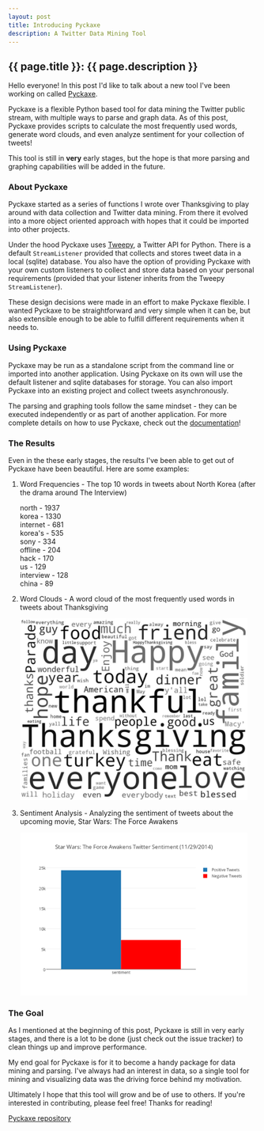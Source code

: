 ```yaml
---
layout: post
title: Introducing Pyckaxe
description: A Twitter Data Mining Tool
---
```


## {{ page.title }}: {{ page.description }}

Hello everyone! In this post I'd like to talk about a new tool I've been working
on called [Pyckaxe](https://github.com/dbernard/Pyckaxe).

Pyckaxe is a flexible Python based tool for data mining the Twitter public
stream, with multiple ways to parse and graph data. As of this post, Pyckaxe
provides scripts to calculate the most frequently used words, generate word
clouds, and even analyze sentiment for your collection of tweets!

This tool is still in **very** early stages, but the hope is that more parsing
and graphing capabilities will be added in the future.


### About Pyckaxe

Pyckaxe started as a series of functions I wrote over Thanksgiving to play
around with data collection and Twitter data mining. From there it evolved into
a more object oriented approach with hopes that it could be imported into other
projects.

Under the hood Pyckaxe uses [Tweepy](https://github.com/tweepy/tweepy), a
Twitter API for Python. There is a default `StreamListener` provided that
collects and stores tweet data in a local (sqlite) database. You also have the
option of providing Pyckaxe with your own custom listeners to collect and store
data based on your personal requirements (provided that your listener inherits
from the Tweepy `StreamListener`).

These design decisions were made in an effort to make Pyckaxe flexible. I wanted
Pyckaxe to be straightforward and very simple when it can be, but also
extensible enough to be able to fulfill different requirements when it needs to.


### Using Pyckaxe

Pyckaxe may be run as a standalone script from the command line or imported into
another application. Using Pyckaxe on its own will use the default listener and
sqlite databases for storage. You can also import Pyckaxe into an existing
project and collect tweets asynchronously.

The parsing and graphing tools follow the same mindset - they can be executed
independently or as part of another application. For more complete details on
how to use Pyckaxe, check out the [documentation](https://github.com/dbernard/Pyckaxe/blob/master/README.md)!


### The Results

Even in the these early stages, the results I've been able to get out of Pyckaxe
have been beautiful. Here are some examples:

1. Word Frequencies - The top 10 words in tweets about North Korea (after the
   drama around The Interview)

   <div class="well">
      north - 1937
      <br>korea - 1330
      <br>internet - 681
      <br>korea's - 535
      <br>sony - 334
      <br>offline - 204
      <br>hack - 170
      <br>us - 129
      <br>interview - 128
      <br>china - 89
   </div>

2. Word Clouds - A word cloud of the most frequently used words in tweets about
   Thanksgiving

   <a href="/img/posts/thanksgiving.jpg" title="Thanksgiving Word Cloud">
      <img src="/img/posts/thanksgiving.jpg" width="460">
   </a>

3. Sentiment Analysis - Analyzing the sentiment of tweets about the upcoming
   movie, Star Wars: The Force Awakens

   <a href="/img/posts/swtfasentiment.png" title="SW:TFA Sentiment Analysis">
      <img src="/img/posts/swtfasentiment.png" width="460">
   </a>


### The Goal

As I mentioned at the beginning of this post, Pyckaxe is still in very early
stages, and there is a lot to be done (just check out the issue tracker) to
clean things up and improve performance.

My end goal for Pyckaxe is for it to become a handy package for data mining and
parsing. I've always had an interest in data, so a single tool for mining and
visualizing data was the driving force behind my motivation.

Ultimately I hope that this tool will grow and be of use to others. If you're
interested in contributing, please feel free! Thanks for reading!

[Pyckaxe repository](https://github.com/dbernard/Pyckaxe)


